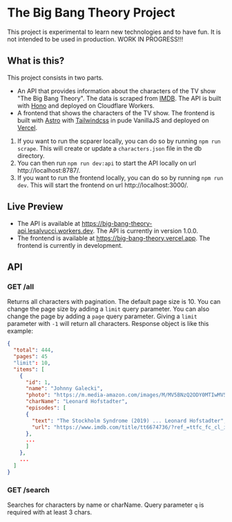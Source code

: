 # The Big Bang Theory Project
This project is experimental to learn new technologies and to have fun. It is not intended to be used in production. WORK IN PROGRESS!!!

## What is this?
This project consists in two parts. 
- An API that provides information about the characters of the TV show "The Big Bang Theory". The data is scraped from [IMDB](https://www.imdb.com/title/tt0898266/fullcredits/?ref_=tt_cl_sm). The API is built with [Hono](https://honojs.dev/) and deployed on Cloudflare Workers.
- A frontend that shows the characters of the TV show. The frontend is built with [Astro](https://astro.build/) with [Tailwindcss](https://tailwindcss.com/) in pude VanillaJS and deployed on [Vercel](https://vercel.com/).

1. If you want to run the scparer locally, you can do so by running `npm run scrape`. This will create or update a `characters.json` file in the db directory. 
2. You can then run `npm run dev:api` to start the API locally on url http://localhost:8787/.
3. If you want to run the frontend locally, you can do so by running `npm run dev`. This will start the frontend on url http://localhost:3000/.

## Live Preview
* The API is available at https://big-bang-theory-api.lesalvucci.workers.dev. The API is currently in version 1.0.0.
* The frontend is available at https://big-bang-theory.vercel.app. The frontend is currently in development.
## API

### GET /all
Returns all characters with pagination. The default page size is 10. You can change the page size by adding a `limit` query parameter. You can also change the page by adding a `page` query parameter. Giving a `limit` parameter with `-1` will return all characters.
Response object is like this example: 
```json
{
  "total": 444,
  "pages": 45
  "limit": 10,
  "items": [
    {
      "id": 1,
      "name": "Johnny Galecki",
      "photo": "https://m.media-amazon.com/images/M/MV5BNzQ2ODY0MTIwMV5BMl5BanBnXkFtZTcwNDQ2NzMzMw@@._V1_UX266.jpg",
      "charName": "Leonard Hofstadter",
      "episodes": [
      {
        "text": "The Stockholm Syndrome (2019) ... Leonard Hofstadter",
        "url": "https://www.imdb.com/title/tt6674736/?ref_=ttfc_fc_cl_i1"
      },
      ...
      ]
    },
    ...
  ]
}
```

### GET /search
Searches for characters by name or charName. Query parameter `q` is required with at least 3 chars.


